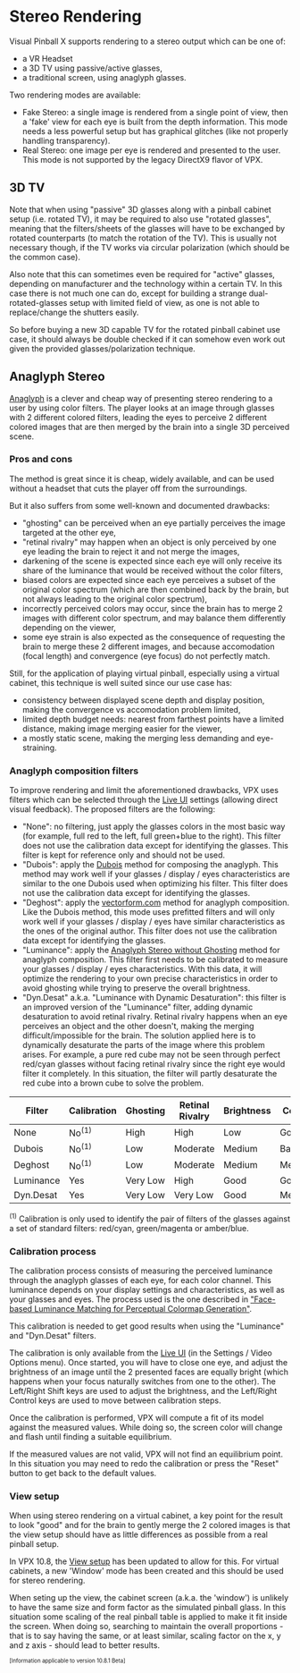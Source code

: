 # Stereo Rendering

Visual Pinball X supports rendering to a stereo output which can be one of:
- a VR Headset
- a 3D TV using passive/active glasses,
- a traditional screen, using anaglyph glasses.

Two rendering modes are available:
- Fake Stereo: a single image is rendered from a single point of view, then a 'fake' view for each eye is built from the depth information. This mode needs a less powerful setup but has graphical glitches (like not properly handling transparency).
- Real Stereo: one image per eye is rendered and presented to the user. This mode is not supported by the legacy DirectX9 flavor of VPX.

## 3D TV

Note that when using "passive" 3D glasses along with a pinball cabinet setup (i.e. rotated TV), it may be required to also use "rotated glasses",
meaning that the filters/sheets of the glasses will have to be exchanged by rotated counterparts (to match the rotation of the TV).
This is usually not necessary though, if the TV works via circular polarization (which should be the common case).

Also note that this can sometimes even be required for "active" glasses, depending on manufacturer and the technology within a certain TV.
In this case there is not much one can do, except for building a strange dual-rotated-glasses setup with limited field of view,
as one is not able to replace/change the shutters easily.

So before buying a new 3D capable TV for the rotated pinball cabinet use case, it should always be double checked if it can somehow even work out given the provided glasses/polarization technique.

## Anaglyph Stereo

[Anaglyph](https://en.wikipedia.org/wiki/Anaglyph_3D) is a clever and cheap way of presenting stereo rendering to a user by using color filters. The player looks at an image through glasses with 2 different colored filters, leading the eyes to perceive 2 different colored images that are then merged by the brain into a single 3D perceived scene.

### Pros and cons

The method is great since it is cheap, widely available, and can be used without a headset that cuts the player off from the surroundings.

But it also suffers from some well-known and documented drawbacks:
- "ghosting" can be perceived when an eye partially perceives the image targeted at the other eye,
- "retinal rivalry" may happen when an object is only perceived by one eye leading the brain to reject it and not merge the images,
- darkening of the scene is expected since each eye will only receive its share of the luminance that would be received without the color filters,
- biased colors are expected since each eye perceives a subset of the original color spectrum (which are then combined back by the brain, but not always leading to the original color spectrum),
- incorrectly perceived colors may occur, since the brain has to merge 2 images with different color spectrum, and may balance them differently depending on the viewer,
- some eye strain is also expected as the consequence of requesting the brain to merge these 2 different images, and because accomodation (focal length) and convergence (eye focus) do not perfectly match.

Still, for the application of playing virtual pinball, especially using a virtual cabinet, this technique is well suited since our use case has:
- consistency between displayed scene depth and display position, making the convergence vs accomodation problem limited,
- limited depth budget needs: nearest from farthest points have a limited distance, making image merging easier for the viewer,
- a mostly static scene, making the merging less demanding and eye-straining.

### Anaglyph composition filters

To improve rendering and limit the aforementioned drawbacks, VPX uses filters which can be selected through the [Live UI](LiveUI.md) settings (allowing direct visual feedback). The proposed filters are the following:
- "None": no filtering, just apply the glasses colors in the most basic way (for example, full red to the left, full green+blue to the right). This filter does not use the calibration data except for identifying the glasses. This filter is kept for reference only and should not be used.
- "Dubois": apply the [Dubois](https://www.site.uottawa.ca/~edubois/anaglyph/) method for composing the anaglyph. This method may work well if your glasses / display / eyes characteristics are similar to the one Dubois used when optimizing his filter. This filter does not use the calibration data except for identifying the glasses.
- "Deghost": apply the [vectorform.com](http://iaian7.com/quartz/AnaglyphCompositing) method for anaglyph composition. Like the Dubois method, this mode uses prefitted filters and will only work well if your glasses / display / eyes have similar characteristics as the ones of the original author.  This filter does not use the calibration data except for identifying the glasses.
- "Luminance": apply the [Anaglyph Stereo without Ghosting](https://www.visus.uni-stuttgart.de/en/research/computer-graphics/anaglyph-stereo/anaglyph-stereo-without-ghosting/) method for anaglyph composition. This filter first needs to be calibrated to measure your glasses / display / eyes characteristics. With this data, it will optimize the rendering to your own precise characteristics in order to avoid ghosting while trying to preserve the overall brightness.
- "Dyn.Desat" a.k.a. "Luminance with Dynamic Desaturation": this filter is an improved version of the "Luminance" filter, adding dynamic desaturation to avoid retinal rivalry. Retinal rivalry happens when an eye perceives an object and the other doesn't, making the merging difficult/impossible for the brain. The solution applied here is to dynamically desaturate the parts of the image where this problem arises. For example, a pure red cube may not be seen through perfect red/cyan glasses without facing retinal rivalry since the right eye would filter it completely. In this situation, the filter will partly desaturate the red cube into a brown cube to solve the problem.

| Filter    | Calibration | Ghosting | Retinal Rivalry | Brightness | Colors |
| --------- | ----------- | -------- | --------------- | ---------- | ------ |
| None      | No<sup>(1)</sup> | High | High | Low | Good |
| Dubois    | No<sup>(1)</sup> | Low | Moderate | Medium | Bad |
| Deghost   | No<sup>(1)</sup> | Low | Moderate | Medium | Medium |
| Luminance | Yes  | Very Low | High | Good | Good |
| Dyn.Desat | Yes  | Very Low | Very Low | Good | Medium |

<sup>(1)</sup> Calibration is only used to identify the pair of filters of the glasses against a set of standard filters: red/cyan, green/magenta or amber/blue.

### Calibration process

The calibration process consists of measuring the perceived luminance through the anaglyph glasses of each eye, for each color channel. This luminance depends on your display settings and characteristics, as well as your glasses and eyes. The process used is the one described in ["Face-based Luminance Matching for Perceptual Colormap Generation"](https://people.cs.uchicago.edu/~glk/pubs/pdf/Kindlmann-FaceBasedLuminanceMatching-VIS-2002.pdf).

This calibration is needed to get good results when using the "Luminance" and "Dyn.Desat" filters.

The calibration is only available from the [Live UI](LiveUI.md) (in the Settings / Video Options menu). Once started, you will have to close one eye, and adjust the brightness of an image until the 2 presented faces are equally bright (which happens when your focus naturally switches from one to the other). The Left/Right Shift keys are used to adjust the brightness, and the Left/Right Control keys are used to move between calibration steps.

Once the calibration is performed, VPX will compute a fit of its model against the measured values. While doing so, the screen color will change and flash until finding a suitable equilibrium.

If the measured values are not valid, VPX will not find an equilibrium point. In this situation you may need to redo the calibration or press the "Reset" button to get back to the default values.

### View setup

When using stereo rendering on a virtual cabinet, a key point for the result to look "good" and for the brain to gently merge the 2 colored images is that the view setup should have as little differences as possible from a real pinball setup.

In VPX 10.8, the [View setup](<View Setup.md>) has been updated to allow for this. For virtual cabinets, a new 'Window' mode has been created and this should be used for stereo rendering.

When seting up the view, the cabinet screen (a.k.a. the 'window') is unlikely to have the same size and form factor as the simulated pinball glass. In this situation some scaling of the real pinball table is applied to make it fit inside the screen. When doing so, searching to maintain the overall proportions - that is to say having the same, or at least similar, scaling factor on the x, y and z axis - should lead to better results.



<sub><sup>[Information applicable to version 10.8.1 Beta]</sup></sub>
